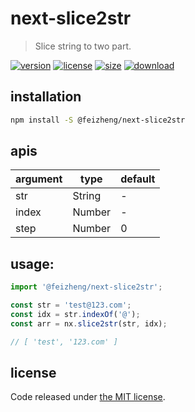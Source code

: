 # next-slice2str
> Slice string to two part.

[![version][version-image]][version-url]
[![license][license-image]][license-url]
[![size][size-image]][size-url]
[![download][download-image]][download-url]

## installation
```bash
npm install -S @feizheng/next-slice2str
```

## apis
| argument | type   | default |
|----------|--------|---------|
| str      | String | -       |
| index    | Number | -       |
| step     | Number | 0       |

## usage:
```js
import '@feizheng/next-slice2str';

const str = 'test@123.com';
const idx = str.indexOf('@');
const arr = nx.slice2str(str, idx);

// [ 'test', '123.com' ]
```

## license
Code released under [the MIT license](https://github.com/afeiship/next-slice2str/blob/master/LICENSE.txt).

[version-image]: https://img.shields.io/npm/v/@feizheng/next-slice2str
[version-url]: https://npmjs.org/package/@feizheng/next-slice2str

[license-image]: https://img.shields.io/npm/l/@feizheng/next-slice2str
[license-url]: https://github.com/afeiship/next-slice2str/blob/master/LICENSE.txt

[size-image]: https://img.shields.io/bundlephobia/minzip/@feizheng/next-slice2str
[size-url]: https://github.com/afeiship/next-slice2str/blob/master/dist/next-slice2str.min.js

[download-image]: https://img.shields.io/npm/dm/@feizheng/next-slice2str
[download-url]: https://www.npmjs.com/package/@feizheng/next-slice2str
